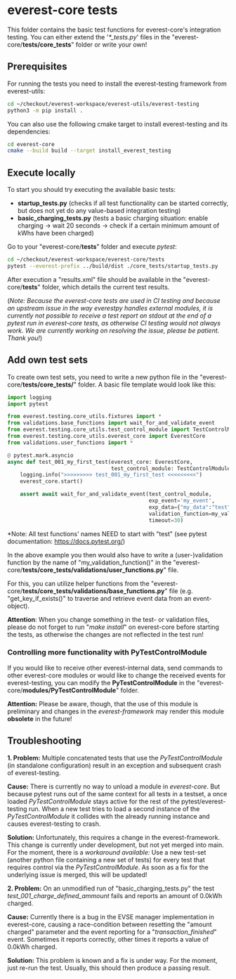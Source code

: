 # everest-core tests

This folder contains the basic test functions for everest-core's integration testing. You can either extend the '*\*_tests.py*' files in the "everest-core/**tests/core_tests**" folder or write your own!

## Prerequisites

For running the tests you need to install the everest-testing framework from everest-utils:

```bash
cd ~/checkout/everest-workspace/everest-utils/everest-testing
python3 -m pip install .
```

You can also use the following cmake target to install everest-testing and its dependencies:
```bash
cd everest-core
cmake --build build --target install_everest_testing
```

## Execute locally

To start you should try executing the available basic tests:

-   **startup_tests.py** (checks if all test functionality can be started correctly, but does not yet do any value-based integration testing)
-   **basic_charging_tests.py** (tests a basic charging situation: enable charging -> wait 20 seconds -> check if a certain minimum amount of kWhs have been charged)

Go to your "everest-core/**tests**" folder and execute *pytest*:

```bash
cd ~/checkout/everest-workspace/everest-core/tests
pytest --everest-prefix ../build/dist ./core_tests/startup_tests.py
```

After execution a "results.xml" file should be available in the "everest-core/**tests**" folder, which details the current test results.

(*Note: Because the everest-core tests are used in CI testing and because an upstream issue in the way everestpy handles external modules, it is currently not possible to receive a test report on stdout at the end of a pytest run in everest-core tests, as otherwise CI testing would not always work. We are currently working on resolving the issue, please be patient. Thank you!*)

## Add own test sets

To create own test sets, you need to write a new python file in the "everest-core/**tests/core_tests/**" folder. A basic file template would look like this:

```python
import logging
import pytest

from everest.testing.core_utils.fixtures import *
from validations.base_functions import wait_for_and_validate_event
from everest.testing.core_utils.test_control_module import TestControlModule
from everest.testing.core_utils.everest_core import EverestCore
from validations.user_functions import *

@ pytest.mark.asyncio
async def test_001_my_first_test(everest_core: EverestCore, 
                                 test_control_module: TestControlModule):
    logging.info(">>>>>>>>> test_001_my_first_test <<<<<<<<<")
    everest_core.start()

    assert await wait_for_and_validate_event(test_control_module, 
                                             exp_event='my_event', 
                                             exp_data={"my_data":"test"},
                                             validation_function=my_validation_function,
                                             timeout=30) 
```

\*Note: All test functions' names NEED to start with "test" (see pytest documentation: https://docs.pytest.org/)

In the above example you then would also have to write a (user-)validation function by the name of "my_validation_function()" in the "everest-core/**tests/core_tests/validations/user_functions.py**" file.

For this, you can utilize helper functions from the "everest-core/**tests/core_tests/validations/base_functions.py**" file (e.g. "get_key_if_exists()" to traverse and retrieve event data from an event-object).

**Attention**: When you change something in the test- or validation files, please do not forget to run "*make install*" on everest-core before starting the tests, as otherwise the changes are not reflected in the test run!

### Controlling more functionality with PyTestControlModule

If you would like to receive other everest-internal data, send commands to other everest-core modules or would like to change the received events for everest-testing, you can modify the **PyTestControlModule** in the "everest-core/**modules/PyTestControlModule**" folder.

**Attention:** Please be aware, though, that the use of this module is preliminary and changes in the *everest-framework* may render this module **obsolete** in the future!

## Troubleshooting

**1. Problem:** Multiple concatenated tests that use the *PyTestControlModule* (in standalone configuration) result in an exception and subsequent crash of everest-testing.

**Cause:** There is currently no way to unload a module in *everest-core*. But because pytest runs out of the same context for all tests in a testset, a once loaded *PyTestControlModule* stays active for the rest of the pytest/everest-testing run. When a new test tries to load a second instance of the *PyTestControlModule* it collides with the already running instance and causes everest-testing to crash.

**Solution:** Unfortunately, this requires a change in the everest-framework. This change is currently under development, but not yet merged into main. 
For the moment, there is a *workaround available:* Use a new test-set (another python file containing a new set of tests) for every test that requires control via the *PyTestControlModule*. As soon as a fix for the underlying issue is merged, this will be updated!

**2. Problem:** On an unmodified run of "basic_charging_tests.py" the test *test_001_charge_defined_ammount* fails and reports an amount of 0.0kWh charged.

**Cause:** Currently there is a bug in the EVSE manager implementation in everest-core, causing a race-condition between resetting the "amount charged" parameter and the event reporting for a "*transaction_finished*" event. Sometimes it reports correctly, other times it reports a value of 0.0kWh charged.

**Solution:** This problem is known and a fix is under way. For the moment, just re-run the test. Usually, this should then produce a passing result.
